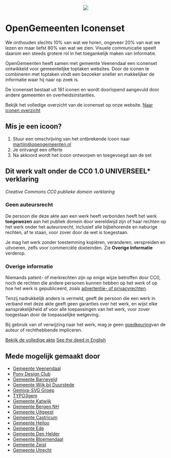 <p align="center"><img src="https://www.opengemeenten.nl/fileadmin/afbeeldingen/iconenset.png"></p>

# OpenGemeenten Iconenset

We onthouden slechts 10% van wat we horen, ongeveer 20% van wat we lezen en maar liefst 80% van wat we zien. Visuele communicatie speelt daarom een steeds grotere rol in het toegankelijk maken van informatie.

OpenGemeenten heeft samen met gemeente Veenendaal een iconenset ontwikkeld voor gemeentelijke toptaken websites. Door de iconen te combineren met toptaken vindt een bezoeker sneller en makkelijker de informatie waar hij naar op zoek is.

De iconenset bestaat uit 161 iconen en wordt doorlopend aangevuld door andere gemeenten en overheidsinstanties.

Bekijk het volledige overzicht van de iconenset op onze website.
[Naar iconen overzicht](https://www.gemeenteniconen.nl)

## Mis je een icoon?

1. Stuur een omschrijving van het ontbrekende icoon naar [martijn@opengemeenten.nl](mailto:martijn@opengemeenten.nl)
2. Je ontvangt een offerte
3. Na akkoord wordt het icoon ontworpen en toegevoegd aan de set

## Dit werk valt onder de CC0 1.0 UNIVERSEEL* verklaring

*Creative Commons CC0 publieke domein verklaring*

### Geen auteursrecht

De persoon die deze akte aan een werk heeft verbonden heeft het werk **toegewezen** aan het publiek domein door
wereldwijd zijn of haar rechten op het werk onder het auteursrecht, inclusief alle bijbehorende en naburige rechten,
af te staan, voor zover door de wet is toegestaan.

Je mag het werk zonder toestemming kopiëren, veranderen, verspreiden en uitvoeren, zelfs voor commerciële doeleinden.
Zie **Overige Informatie** verderop.

### Overige informatie

Niemands patent- of merkrechten zijn op enige wijze betroffen door CC0, noch de rechten die andere personen kunnen
hebben op het werk of op hoe het werk is gepubliceerd, zoals
[advertentie- of privacyrechten](https://creativecommons.org/publicdomain/zero/1.0/deed.nl#ref-publicity-rights).

Tenzij nadrukkelijk anders is vermeld, geeft de persoon die een werk in verband met deze akte geeft geen garanties over
het werk, en wijst elke aansprakelijkheid af voor alle toepassingen van het werk, voor zover toegestaan door de
toepasselijke wetgeving.

Bij gebruik van of verwijzing naar het werk, mag je geen
[goedkeuring](https://creativecommons.org/publicdomain/zero/1.0/deed.nl#ref-endorsement)van de auteur of rechthebbende
impliceren.

[Bekijk de volledige akte](https://creativecommons.org/publicdomain/zero/1.0/deed.nl)
[See the deed in English](https://creativecommons.org/publicdomain/zero/1.0/deed.en)

## Mede mogelijk gemaakt door

- [Gemeente Veenendaal](https://www.veenendaal.nl/)
- [Pony Design Club](https://www.ponydesignclub.nl/)
- [Gemeente Barneveld](https://www.barneveld.nl/)
- [Gemeente Wijk bij Duurstede](https://www.wijkbijduurstede.nl/)
- [Gemiva-SVG Groep](https://www.gemiva-svg.nl/)
- [TYPO3gem](https://www.typo3gem.nl/)
- [Gemeente Katwijk](https://www.katwijk.nl/)
- [Gemeente Bergen NH](https://www.bergen-nh.nl/)
- [Gemeente Uitgeest](https://www.uitgeest.nl/)
- [Gemeente Castricum](https://www.castricum.nl/)
- [Gemeente Heiloo](https://www.heiloo.nl/)
- [Gemeente Ede](https://www.ede.nl/)
- [Gemeente Den Helder](https://www.denhelder.nl/)
- [Gemeente Bloemendaal](https://www.bloemendaal.nl/)
- [Gemeente Zeist](https://www.zeist.nl/)
- [Gemeente Utrecht](https://www.utrecht.nl/)
